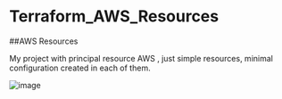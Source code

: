 # Terraform_AWS_Resources
##AWS Resources


My project with principal resource AWS , just simple resources, minimal configuration created in each of them.

![image](https://github.com/wagnersoftwareengineer/Terraform_AWS_Resources/assets/148221259/46d5eeef-2f8f-4e6c-9f5f-2d0745e5a947)

